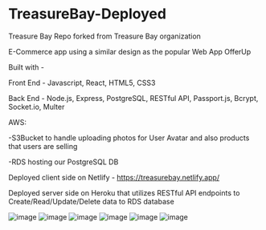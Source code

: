 # TreasureBay-Deployed
Treasure Bay Repo forked from Treasure Bay organization

E-Commerce app using a similar design as the popular Web App OfferUp

Built with -

Front End - Javascript, React, HTML5, CSS3

Back End - Node.js, Express, PostgreSQL, RESTful API, Passport.js, Bcrypt, Socket.io, Multer

AWS:

-S3Bucket to handle uploading photos for User Avatar and also products that users are selling

-RDS hosting our PostgreSQL DB 

Deployed client side on Netlify - https://treasurebay.netlify.app/

Deployed server side on Heroku that utilizes RESTful API endpoints to Create/Read/Update/Delete data to RDS database

![image](https://user-images.githubusercontent.com/57576309/184940724-7fd541ab-1654-48bc-b72d-a575158308aa.png)
![image](https://user-images.githubusercontent.com/57576309/184942348-06811ff7-3922-47b9-be41-f720bf1b424f.png)
![image](https://user-images.githubusercontent.com/57576309/184941122-86e9a4db-9c1a-4b98-b559-a2464f868f7a.png)
![image](https://user-images.githubusercontent.com/57576309/184942955-9837fdea-8f8b-4288-8f1c-d34e49f77b99.png)
![image](https://user-images.githubusercontent.com/57576309/184941930-719b7011-7ad9-4cd2-9d8d-bb26516a7cf7.png)
![image](https://user-images.githubusercontent.com/57576309/184942649-66eda060-0856-48be-8168-e4f81d9670c6.png)



